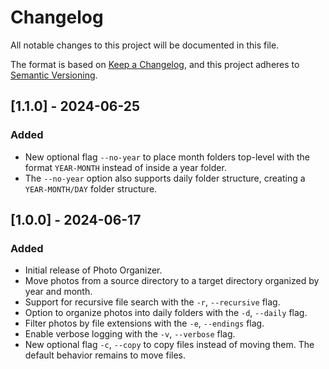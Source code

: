 # Changelog

All notable changes to this project will be documented in this file.

The format is based on [Keep a Changelog](https://keepachangelog.com/en/1.0.0/),
and this project adheres to [Semantic Versioning](https://semver.org/spec/v2.0.0.html).

## [1.1.0] - 2024-06-25

### Added

- New optional flag `--no-year` to place month folders top-level with the format `YEAR-MONTH` instead of inside a year folder.
- The `--no-year` option also supports daily folder structure, creating a `YEAR-MONTH/DAY` folder structure.

## [1.0.0] - 2024-06-17

### Added

- Initial release of Photo Organizer.
- Move photos from a source directory to a target directory organized by year and month.
- Support for recursive file search with the `-r`, `--recursive` flag.
- Option to organize photos into daily folders with the `-d`, `--daily` flag.
- Filter photos by file extensions with the `-e`, `--endings` flag.
- Enable verbose logging with the `-v`, `--verbose` flag.
- New optional flag `-c`, `--copy` to copy files instead of moving them. The default behavior remains to move files.
